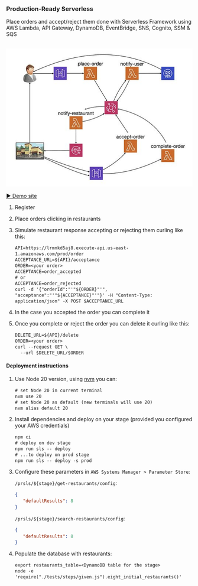 ### Production-Ready Serverless 

Place orders and accept/reject them done with Serverless Framework using AWS Lambda, API Gateway, DynamoDB, EventBridge, SNS, Cognito, SSM & SQS
<br /><br />

<p align="center">
  <img src="doc/flow.jpg" />
</p> 

[▶️ Demo site](https://8k6h.short.gy/prsls)

1. Register
1. Place orders clicking in restaurants
1. Simulate restaurant response accepting or rejecting them curling like this:

    ```shell script
    API=https://lrmnkd5aj8.execute-api.us-east-1.amazonaws.com/prod/order
    ACCEPTANCE_URL=${API}/acceptance
    ORDER=<your order>
    ACCEPTANCE=order_accepted
    # or
    ACCEPTANCE=order_rejected 
    curl -d '{"orderId":"'"${ORDER}"'", "acceptance":"'"${ACCEPTANCE}"'"}' -H "Content-Type: application/json" -X POST $ACCEPTANCE_URL
    ```
1. In the case you accepted the order you can complete it
1. Once you complete or reject the order you can delete it curling like this:
   ```shell script
   DELETE_URL=${API}/delete
   ORDER=<your order>
   curl --request GET \
     --url $DELETE_URL/$ORDER
   ```
   
#### Deployment instructions

1. Use Node 20 version, using [nvm](https://github.com/nvm-sh/nvm) you can:

    ```
    # set Node 20 in current terminal
    nvm use 20
    # set Node 20 as default (new terminals will use 20)
    nvm alias default 20
    ```
   
1. Install dependencies and deploy on your stage (provided you configured your AWS credentials)

    ```shell script
    npm ci
    # deploy on dev stage
    npm run sls -- deploy
    # ...to deploy on prod stage
    npm run sls -- deploy -s prod
    ```

1. Configure these parameters in `AWS Systems Manager > Parameter Store`:

    `/prsls/${stage}/get-restaurants/config`: 
    ```json
    {
       "defaultResults": 8
    }
    ```
    `/prsls/${stage}/search-restaurants/config`:
    ```json
    {
       "defaultResults": 8
    }
    ```

1. Populate the database with restaurants:

    ```shell script
    export restaurants_table=<DynamoDB table for the stage>
    node -e 'require("./tests/steps/given.js").eight_initial_restaurants()'
    ```